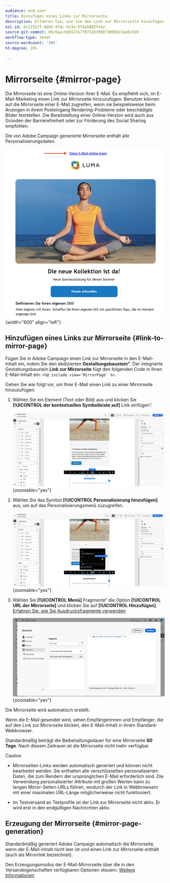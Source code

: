 ```yaml
---
audience: end-user
title: Hinzufügen eines Links zur Mirrorseite
description: Erfahren Sie, wie Sie den Link zur Mirrorseite hinzufügen und verwalten
exl-id: 0c22357f-0465-4fdc-833e-5fda5805fe42
source-git-commit: d6c6aac9d9127a770732b709873008613ae8c639
workflow-type: tm+mt
source-wordcount: '395'
ht-degree: 29%

---
```


# Mirrorseite {#mirror-page}

Die Mirrorseite ist eine Online-Version Ihrer E-Mail. Es empfiehlt sich, im E-Mail-Marketing einen Link zur Mirrorseite hinzuzufügen. Benutzer können auf die Mirrorseite einer E-Mail zugreifen, wenn sie beispielsweise beim Anzeigen in ihrem Posteingang Rendering-Probleme oder beschädigte Bilder feststellen. Die Bereitstellung einer Online-Version wird auch aus Gründen der Barrierefreiheit oder zur Förderung des Social Sharing empfohlen.

Die von Adobe Campaign generierte Mirrorseite enthält alle Personalisierungsdaten.

![Beispiel für einen Mirror-Link in einer E-Mail](assets/mirror-page-link.png){width="600" align="left"}

## Hinzufügen eines Links zur Mirrorseite {#link-to-mirror-page}

Fügen Sie in Adobe Campaign einen Link zur Mirrorseite in den E-Mail-Inhalt ein, indem Sie den dedizierten **Gestaltungsbaustein“**. Der integrierte Gestaltungsbaustein **Link zur Mirrorseite** fügt den folgenden Code in Ihren E-Mail-Inhalt ein: `<%@ include view='MirrorPage' %>`.

Gehen Sie wie folgt vor, um Ihrer E-Mail einen Link zu einer Mirrorseite hinzuzufügen:

1. Wählen Sie ein Element (Text oder Bild) aus und klicken Sie **[!UICONTROL der kontextuellen Symbolleiste auf]** Link einfügen“.

   ![Kontextuelle Symbolleiste mit der Option „Link einfügen“](assets/message-tracking-mirror-page.png){zoomable="yes"}

1. Wählen Sie das Symbol **[!UICONTROL Personalisierung hinzufügen]** aus, um auf das Personalisierungsmenü zuzugreifen.

   ![Personalization-Menü in Adobe Campaign](assets/message-tracking-mirror-page_2.png){zoomable="yes"}

1. Wählen Sie **[!UICONTROL Menü]** Fragmente“ die Option **[!UICONTROL URL der Mirrorseite]** und klicken Sie auf **[!UICONTROL Hinzufügen]**. [Erfahren Sie, wie Sie Ausdrucksfragmente verwenden](../content/use-expression-fragments.md)

   ![Option URL der Mirrorseite im Menü „Fragmente“](assets/message-tracking-mirror-page_3.png){zoomable="yes"}

Die Mirrorseite wird automatisch erstellt.

Wenn die E-Mail gesendet wird, sehen Empfängerinnen und Empfänger, die auf den Link zur Mirrorseite klicken, den E-Mail-Inhalt in ihrem Standard-Webbrowser.

Standardmäßig beträgt die Beibehaltungsdauer für eine Mirrorseite **60 Tage**. Nach diesem Zeitraum ist die Mirrorseite nicht mehr verfügbar.

>[!CAUTION]
>
>* Mirrorseiten-Links werden automatisch generiert und können nicht bearbeitet werden. Sie enthalten alle verschlüsselten personalisierten Daten, die zum Rendern der ursprünglichen E-Mail erforderlich sind. Die Verwendung personalisierter Attribute mit großen Werten kann zu langen Mirror-Seiten-URLs führen, wodurch der Link in Webbrowsern mit einer maximalen URL-Länge möglicherweise nicht funktioniert.
>
>* Im Testversand an Testprofile ist der Link zur Mirrorseite nicht aktiv. Er wird erst in den endgültigen Nachrichten aktiv.

## Erzeugung der Mirrorseite {#mirror-page-generation}

Standardmäßig generiert Adobe Campaign automatisch die Mirrorseite, wenn der E-Mail-Inhalt nicht leer ist und einen Link zur Mirrorseite enthält (auch als Mirrorlink bezeichnet).

Den Erzeugungsmodus der E-Mail-Mirrorseite über die in den Versandeigenschaften verfügbaren Optionen steuern. [Weitere Informationen](../advanced-settings/delivery-settings.md#mirror)